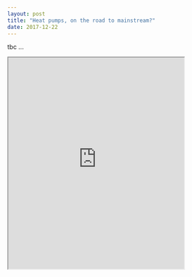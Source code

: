 ```yaml
---
layout: post 
title: "Heat pumps, on the road to mainstream?"
date: 2017-12-22
---
```


tbc ...

<iframe src="https://drive.google.com/file/d/1CHYGosjhsOaQxoZrRicq7wHlMKeFKh5S/preview" width="400" height="480", align="centre"></iframe>

